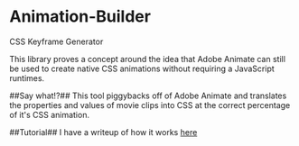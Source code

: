 # Animation-Builder
CSS Keyframe Generator

This library proves a concept around the idea that Adobe Animate can still be used to create native CSS animations without requiring a JavaScript runtimes.

##Say what!?##
This tool piggybacks off of Adobe Animate and translates the properties and values of movie clips into CSS at the correct percentage of it's CSS animation.

##Tutorial##
I have a writeup of how it works [here](http://www.aaronsherrill.com/projects/animation-builder)
